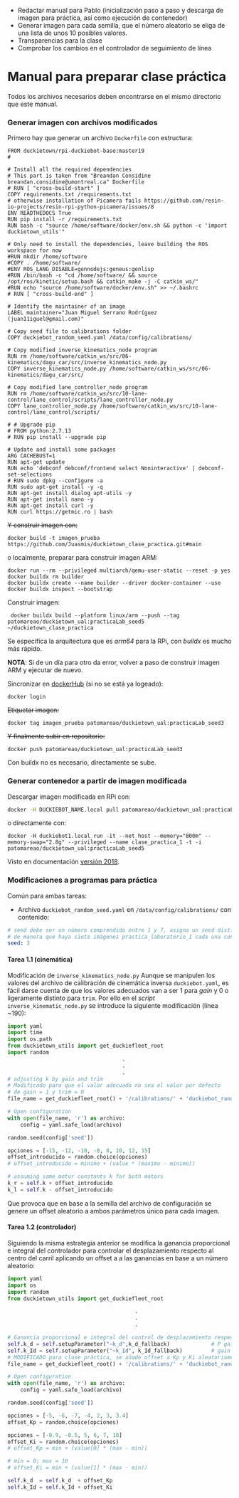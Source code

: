 - Redactar manual para Pablo (inicialización paso a paso y descarga de imagen para práctica, así como ejecución de contenedor)
- Generar imagen para cada semilla, que el número aleatorio se eliga de una lista de unos 10 posibles valores.
- Transparencias para la clase
- Comprobar los cambios en el controlador de seguimiento de línea

# Manual para preparar clase práctica
Todos los archivos necesarios deben encontrarse en el mismo directorio que este manual.

### Generar imagen con archivos modificados
Primero hay que generar un archivo `Dockerfile` con estructura:
```docker
FROM duckietown/rpi-duckiebot-base:master19
#

# Install all the required dependencies
# This part is taken from "Breandan Considine breandan.considine@umontreal.ca" Dockerfile
# RUN [ "cross-build-start" ]
COPY requirements.txt /requirements.txt
# otherwise installation of Picamera fails https://github.com/resin-io-projects/resin-rpi-python-picamera/issues/8
ENV READTHEDOCS True
RUN pip install -r /requirements.txt
RUN bash -c "source /home/software/docker/env.sh && python -c 'import duckietown_utils'"

# Only need to install the dependencies, leave building the ROS workspace for now
#RUN mkdir /home/software
#COPY . /home/software/
#ENV ROS_LANG_DISABLE=gennodejs:geneus:genlisp
#RUN /bin/bash -c "cd /home/software/ && source /opt/ros/kinetic/setup.bash && catkin_make -j -C catkin_ws/"
#RUN echo "source /home/software/docker/env.sh" >> ~/.bashrc
# RUN [ "cross-build-end" ]

# Identify the maintainer of an image
LABEL maintainer="Juan Miguel Serrano Rodríguez (juan11iguel@gmail.com)"

# Copy seed file to calibrations folder 
COPY duckiebot_random_seed.yaml /data/config/calibrations/

# Copy modified inverse_kinematics_node program
RUN rm /home/software/catkin_ws/src/06-kinematics/dagu_car/src/inverse_kinematics_node.py
COPY inverse_kinematics_node.py /home/software/catkin_ws/src/06-kinematics/dagu_car/src/

# Copy modified lane_controller_node program
RUN rm /home/software/catkin_ws/src/10-lane-control/lane_control/scripts/lane_controller_node.py
COPY lane_controller_node.py /home/software/catkin_ws/src/10-lane-control/lane_control/scripts/

# # Upgrade pip
# FROM python:2.7.13
# RUN pip install --upgrade pip

# Update and install some packages
ARG CACHEBUST=1 
RUN apt-get update
RUN echo 'debconf debconf/frontend select Noninteractive' | debconf-set-selections
# RUN sudo dpkg --configure -a
RUN sudo apt-get install -y -q
RUN apt-get install dialog apt-utils -y
RUN apt-get install nano -y
RUN apt-get install curl -y
RUN curl https://getmic.ro | bash
```

~~Y construir imagen con:~~
```shell
docker build -t imagen_prueba https://github.com/Juasmis/duckietown_clase_practica.git#main
```

o localmente, preparar para construir imagen ARM:
```docker
docker run --rm --privileged multiarch/qemu-user-static --reset -p yes 
docker buildx rm builder
docker buildx create --name builder --driver docker-container --use  
docker buildx inspect --bootstrap
```
Construir imagen:
```shell
 docker buildx build --platform linux/arm --push --tag patomareao/duckietown_ual:practicaLab_seed5 ~/duckietown_clase_practica
```
Se especifica la arquitectura que es *arm64* para la RPi, con *buildx* es mucho más rápido.

**NOTA**: Si de un día para otro da error, volver a paso de construir imagen ARM y ejecutar de nuevo.

Sincronizar en [dockerHub](https://hub.docker.com/) (si no se está ya logeado):
```shell
docker login
```
~~Etiquetar imagen:~~
```shell
docker tag imagen_prueba patomareao/duckietown_ual:practicaLab_seed3
```
~~Y finalmente subir en repositorio:~~
```shell
docker push patomareao/duckietown_ual:practicaLab_seed3
```
Con buildx no es necesario, directamente se sube.

### Generar contenedor a partir de imagen modificada
Descargar imagen modificada en RPi con:
```bash
docker -H DUCKIEBOT_NAME.local pull patomareao/duckietown_ual:practicaLab_seed5
```

o directamente con:
```docker
docker -H duckiebot1.local run -it --net host --memory="800m" --memory-swap="2.8g" --privileged --name clase_practica_1 -t -i patomareao/duckietown_ual:practicaLab_seed5
```
Visto en documentación [versión 2018](https://docs.duckietown.org/DT18/opmanual_duckiebot/out/demo_lane_following.html).

### Modificaciones a programas para práctica
Común para ambas tareas:
- Archivo `duckiebot_random_seed.yaml`  en `/data/config/calibrations/` con contenido:
```yaml
# seed debe ser un número comprendido entre 1 y 7, asigna un seed distinto a cada imagen practica_laboratorio
# de manera que haya siete imágenes practica_laboratorio_1 cada una con un seed distinto
seed: 3
```

#### Tarea 1.1 (cinemática)
Modificación de `inverse_kinematics_node.py`
Aunque se manipulen los valores del archivo de calibración de cinemática inversa  `duckiebot.yaml`, es fácil darse cuenta de que los valores adecuados van a ser 1 para *gain* y 0 o ligeramente distinto para `trim`. Por ello en el *script* `inverse_kinematic_node.py` se introduce la siguiente modificación (línea ~190):
```python
import yaml
import time
import os.path
from duckietown_utils import get_duckiefleet_root
import random
									.
									.
									.
# adjusting k by gain and trim
# Modificado para que el valor adecuado no sea el valor por defecto 
# de gain = 1 y trim = 0 
file_name = get_duckiefleet_root() + '/calibrations/' + 'duckiebot_random_seed' + ".yaml"

# Open configuration
with open(file_name, 'r') as archivo:
	config = yaml.safe_load(archivo)

random.seed(config['seed'])

opciones = [-15, -12, -10, -8, 8, 10, 12, 15]
offset_introducido = random.choice(opciones)
# offset_introducido = minimo + (value * (maximo - minimo))

# assuming same motor constants k for both motors
k_r = self.k + offset_introducido
k_l = self.k - offset_introducido
```
Que provoca que en base a la semilla del archivo de configuración se genere un offset aleatorio a ambos parámetros único para cada imagen.

#### Tarea 1.2 (controlador)
Siguiendo la misma estrategia anterior se modifica la ganancia proporcional e integral del controlador para controlar el desplazamiento respecto al centro del carril aplicando un offset a a las ganancias en base a un número aleatorio:
```python
import yaml
import os
import random
from duckietown_utils import get_duckiefleet_root

										.
										.
										.

# Ganancia proporcional e integral del control de desplazamiento respecto a centro de carril
self.k_d = self.setupParameter("~k_d",k_d_fallback)             # P gain for d
self.k_Id = self.setupParameter("~k_Id", k_Id_fallback)         # gain for integrator of d
# MODIFICADO para clase práctica, se añade offset a Kp y Ki aleatoriamente en base a semilla
file_name = get_duckiefleet_root() + '/calibrations/' + 'duckiebot_random_seed' + ".yaml"

# Open configuration
with open(file_name, 'r') as archivo:
	config = yaml.safe_load(archivo)

random.seed(config['seed'])

opciones = [-5, -6, -7, -4, 2, 3, 3.4]
offset_Kp = random.choice(opciones)

opciones = [-0.9, -0.5, 5, 6, 7, 10]
offset_Ki = random.choice(opciones)
# offset_Kp = min + (value[0] * (max - min))

# min = 0; max = 10
# offset_Ki = min + (value[1] * (max - min))

self.k_d  = self.k_d  + offset_Kp
self.k_Id = self.k_Id + offset_Ki
```

